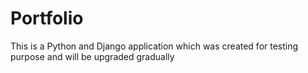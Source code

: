 # Portfolio

This is a Python and Django application which was created for testing purpose and will be upgraded gradually
